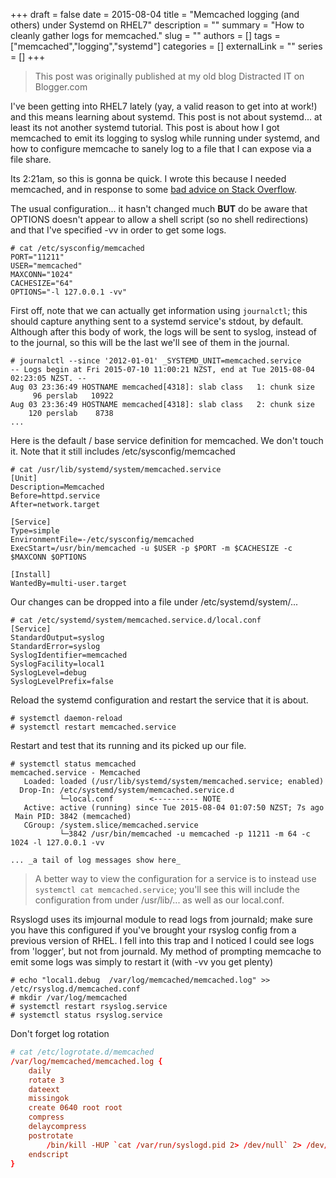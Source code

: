 +++ 
draft = false
date = 2015-08-04
title = "Memcached logging (and others) under Systemd on RHEL7"
description = ""
summary = "How to cleanly gather logs for memcached."
slug = ""
authors = []
tags = ["memcached","logging","systemd"]
categories = []
externalLink = ""
series = []
+++

> This post was originally published at my old blog Distracted IT on Blogger.com

I've been getting into RHEL7 lately (yay, a valid reason to get into at work!) and this means learning about systemd. This post is not about systemd... at least its not another systemd tutorial. This post is about how I got memcached to emit its logging to syslog while running under systemd, and how to configure memcache to sanely log to a file that I can expose via a file share.  
  
Its 2:21am, so this is gonna be quick. I wrote this because I needed memcached, and in response to some [bad advice on Stack Overflow](http://serverfault.com/questions/208538/how-to-specify-the-log-file-for-memcached-on-rhel-centos/710452#710452).  

The usual configuration... it hasn't changed much **BUT** do be aware that OPTIONS doesn't appear to allow a shell script (so no shell redirections) and that I've specified -vv in order to get some logs.  

```bashsession
# cat /etc/sysconfig/memcached  
PORT="11211"  
USER="memcached"  
MAXCONN="1024"  
CACHESIZE="64"  
OPTIONS="-l 127.0.0.1 -vv"  
```

First off, note that we can actually get information using `journalctl`; this should capture anything sent to a systemd service's stdout, by default. Although after this body of work, the logs will be sent to syslog, instead of to the journal, so this will be the last we'll see of them in the journal. 

```bashsession
# journalctl --since '2012-01-01' _SYSTEMD_UNIT=memcached.service  
-- Logs begin at Fri 2015-07-10 11:00:21 NZST, end at Tue 2015-08-04 02:23:05 NZST. --  
Aug 03 23:36:49 HOSTNAME memcached[4318]: slab class   1: chunk size        96 perslab   10922  
Aug 03 23:36:49 HOSTNAME memcached[4318]: slab class   2: chunk size       120 perslab    8738
...
```

Here is the default / base service definition for memcached. We don't touch it. Note that it still includes /etc/sysconfig/memcached  

```bashsession
# cat /usr/lib/systemd/system/memcached.service  
[Unit]  
Description=Memcached  
Before=httpd.service  
After=network.target  
  
[Service]  
Type=simple  
EnvironmentFile=-/etc/sysconfig/memcached  
ExecStart=/usr/bin/memcached -u $USER -p $PORT -m $CACHESIZE -c $MAXCONN $OPTIONS  
  
[Install]  
WantedBy=multi-user.target  
```

Our changes can be dropped into a file under /etc/systemd/system/...  

```bashsession
# cat /etc/systemd/system/memcached.service.d/local.conf  
[Service]  
StandardOutput=syslog  
StandardError=syslog  
SyslogIdentifier=memcached  
SyslogFacility=local1  
SyslogLevel=debug  
SyslogLevelPrefix=false  
```

Reload the systemd configuration and restart the service that it is about.  

```bashsession
# systemctl daemon-reload  
# systemctl restart memcached.service  
```
  
Restart and test that its running and its picked up our file.  

```bashsession
# systemctl status memcached  
memcached.service - Memcached  
   Loaded: loaded (/usr/lib/systemd/system/memcached.service; enabled)  
  Drop-In: /etc/systemd/system/memcached.service.d  
           └─local.conf        <---------- NOTE  
   Active: active (running) since Tue 2015-08-04 01:07:50 NZST; 7s ago  
 Main PID: 3842 (memcached)  
   CGroup: /system.slice/memcached.service  
           └─3842 /usr/bin/memcached -u memcached -p 11211 -m 64 -c 1024 -l 127.0.0.1 -vv  
  
... _a tail of log messages show here_  
```  

> A better way to view the configuration for a service is to instead use `systemctl cat memcached.service`; you'll see this will include the configuration from under /usr/lib/... as well as our local.conf.

Rsyslogd uses its imjournal module to read logs from journald; make sure you have this configured if you've brought your rsyslog config from a previous version of RHEL. I fell into this trap and I noticed I could see logs from 'logger', but not from journald. My method of prompting memcache to emit some logs was simply to restart it (with -vv you get plenty)  

```bashsession
# echo "local1.debug  /var/log/memcached/memcached.log" >> /etc/rsyslog.d/memcached.conf  
# mkdir /var/log/memcached  
# systemctl restart rsyslog.service  
# systemctl status rsyslog.service  
```
  
Don't forget log rotation  
  
```logrotate.conf
# cat /etc/logrotate.d/memcached  
/var/log/memcached/memcached.log {  
    daily  
    rotate 3  
    dateext  
    missingok  
    create 0640 root root  
    compress  
    delaycompress  
    postrotate  
        /bin/kill -HUP `cat /var/run/syslogd.pid 2> /dev/null` 2> /dev/null || true  
    endscript  
}
```
